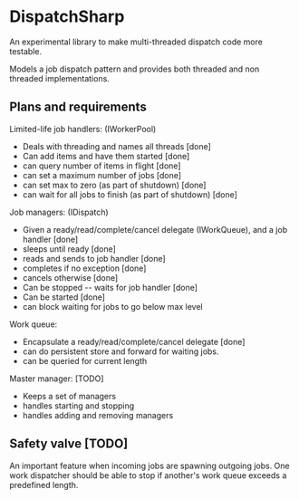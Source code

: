 DispatchSharp
=============

An experimental library to make multi-threaded dispatch code more testable.

Models a job dispatch pattern and provides both threaded and non threaded implementations.

Plans and requirements
----------------------

Limited-life job handlers: (IWorkerPool)
 * Deals with threading and names all threads [done]
 * Can add items and have them started [done]
 * can query number of items in flight [done]
 * can set a maximum number of jobs [done]
 * can set max to zero (as part of shutdown) [done]
 * can wait for all jobs to finish (as part of shutdown) [done]

Job managers: (IDispatch)
 * Given a ready/read/complete/cancel delegate (IWorkQueue), and a job handler [done]
 * sleeps until ready [done]
 * reads and sends to job handler [done]
 * completes if no exception [done]
 * cancels otherwise [done]
 * Can be stopped -- waits for job handler [done]
 * Can be started [done]
 * can block waiting for jobs to go below max level

Work queue:
 * Encapsulate a ready/read/complete/cancel delegate [done]
 * can do persistent store and forward for waiting jobs.
 * can be queried for current length

Master manager: [TODO]
 * Keeps a set of managers
 * handles starting and stopping
 * handles adding and removing managers

Safety valve [TODO]
------------
An important feature when incoming jobs are spawning outgoing jobs.
One work dispatcher should be able to stop if another's work queue
exceeds a predefined length.